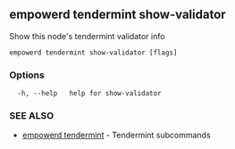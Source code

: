 ## empowerd tendermint show-validator

Show this node's tendermint validator info

```
empowerd tendermint show-validator [flags]
```

### Options

```
  -h, --help   help for show-validator
```

### SEE ALSO

* [empowerd tendermint](empowerd_tendermint.md)	 - Tendermint subcommands

